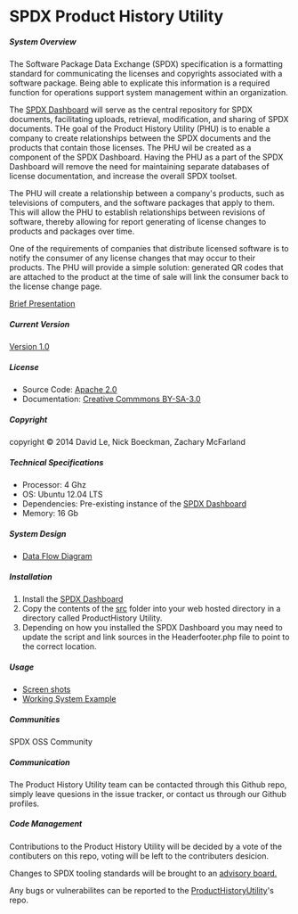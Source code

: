 SPDX Product History Utility
=========

<h5>System Overview</h5>

<div>
<p>
The Software Package Data Exchange (SPDX) specification is a formatting standard for communicating the licenses and copyrights associated with a software package. Being able to explicate this information is a required function for operations support system management within an organization.
</p>

<p>
The <a href="https://github.com/joerter/spdx-dashboard">SPDX Dashboard</a> will serve as the central repository for SPDX documents, facilitating uploads, retrieval, modification, and sharing of SPDX documents. THe goal of the Product History Utility (PHU) is to enable a company to create relationships between the SPDX documents and the products that contain those licenses. The PHU wil be created as a component of the SPDX Dashboard. Having the PHU as a part of the SPDX Dashboard will remove the need for maintaining separate databases of license documentation, and increase the overall SPDX toolset.
</p>

<p>
The PHU will create a relationship between a company's products, such as televisions of computers, and the software packages that apply to them. This will allow the PHU to establish relationships between revisions of software, thereby allowing for report generating of license changes to products and packages over time.
</p>

<p>
One of the requirements of companies that distribute licensed software is to notify the consumer of any license changes that may occur to their products. The PHU will provide a simple solution: generated QR codes that are attached to the product at the time of sale will link the consumer back to the license change page.
</p>

<a href="https://docs.google.com/presentation/d/1bs32p6kAmZG2qL2DRdGoJMVAzQpfUpN5Sz5ngCEJAJs/pub?start=false&loop=false&delayms=3000">Brief Presentation</a>
<br>

</div>

<h5>Current Version</h5>
<a href="https://github.com/zwmcfarland/ProductHistoryUtility/blob/master/ChangeLog.md">Version 1.0</a>

<h5>License</h5>
<ul>
  <li>Source  Code: <a href="https://github.com/zwmcfarland/ProductHistoryUtility/blob/master/src/ApacheLicense.txt">Apache 2.0</a></li>
  <li>Documentation: <a href="https://github.com/zwmcfarland/ProductHistoryUtility/blob/master/CCLicense.txt">Creative Commmons BY-SA-3.0</a></li>
</ul>

<h5>Copyright</h5>
copyright © 2014 David Le, Nick Boeckman, Zachary McFarland

<h5>Technical Specifications</h5>
<ul>
  <li>Processor: 4 Ghz</li>
  <li>OS: Ubuntu 12.04 LTS</li>
  <li>Dependencies: Pre-existing instance of the <a href="https://github.com/joerter/spdx-dashboard">SPDX Dashboard</a></li>
  <li>Memory: 16 Gb</li>
</ul>

<h5>System Design</h5>
<ul>
  <li><a href="https://github.com/zwmcfarland/ProductHistoryUtility/blob/master/img/DataFlowDiagram/DataflowDiagram.pdf">Data Flow Diagram</a></li>
</ul>

<h5>Installation</h5>
<ol>
  <li>Install the <a href="https://github.com/joerter/spdx-dashboard">SPDX Dashboard</a></li>
  <li>Copy the contents of the <a href="https://github.com/zwmcfarland/ProductHistoryUtility/tree/master/src">src</a> folder into your web hosted directory in a directory called ProductHistory Utility.</li>
  <li>Depending on how you installed the SPDX Dashboard you may need to update the script and link sources in the Headerfooter.php file to point to the correct location.</li>
</ol>

<h5>Usage</h5>
<ul>
  <li><a href="https://github.com/zwmcfarland/ProductHistoryUtility/tree/master/img">Screen shots</a></li>
  <li><a href="http://54.218.86.78/SPDX/index.php">Working System Example</a></li>
</ul>

<h5>Communities</h5>
SPDX OSS Community

<h5>Communication</h5>
<p>The Product History Utility team can be contacted through this Github repo, simply leave quesions in the issue tracker, or contact us through our Github profiles.</a></p>

<h5>Code Management</h5>
<p>Contributions to the Product History Utility will be decided by a vote of the contibuters on this repo, voting will be left to the contributers desicion.</p>
<p>Changes to SPDX tooling standards will be brought to an <a href="https://trello.com/b/IfA3oIhe/spdx­tools">advisory board.</a></p>
<p>Any bugs or vulnerabilites can be reported to the <a href="https://github.com/zwmcfarland/ProductHistoryUtility/issues?state=open">ProductHistoryUtility</a>'s repo.</p>
